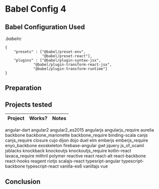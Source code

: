# Babel Config 4

## Babel Configuration Used
*.babelrc*
```
{
	"presets" : ["@babel/preset-env",
			 	 "@babel/preset-react"],
	"plugins" : ["@babel/plugin-syntax-jsx",
		     "@babel/plugin-transform-react-jsx",
			 "@babel/plugin-transform-runtime"]
}
```

## Preparation


## Projects tested
Project | Works? | Notes
---|---|---
angular-dart
angular2
angular2_es2015
angularjs
angularjs_require
aurelia
backbone
backbone_marionette
backbone_require
binding-scala
canjs
canjs_require
closure
cujo
dijon
dojo
duel
elm
emberjs
emberjs_require
enyo_backbone
exoskeleton
firebase-angular
gwt
jquery
js_of_ocaml
jsblacks
knockback
knockoutjs
knockoutjs_require
kotlin-react
lavaca_require
mithril
polymer
reactive
react
react-alt
react-backbone
react-hooks
reagent
riotjs
scalajs-react
typesript-angular
typescript-backbone
typescript-react
vanilla-es6
vanillajs
vue

## Conclusion
